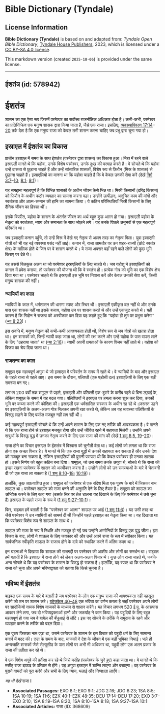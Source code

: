 # Bible Dictionary (Tyndale)

## License Information

**Bible Dictionary (Tyndale)** is based on and adapted from: _Tyndale Open Bible Dictionary_, [Tyndale House Publishers](https://tyndaleopenresources.com/), 2023, which is licensed under a [CC BY-SA 4.0 license](https://creativecommons.org/licenses/by-sa/4.0/legalcode.en).

This markdown version (created `2025-10-06`) is provided under the same license.



--------------------------------

## ईशतंत्र (id: 578942)

ईशतंत्र
=======

शासन का एक ऐसा रूप जिसमें परमेश्वर का सर्वोच्च राजनीतिक अधिकार होता है। कभी\-कभी, परमेश्वर का प्रतिनिधित्व एक मनुष्य शासक द्वारा किया जाता है, जैसे एक राजा। इसलिए, [व्यवस्थाविवरण 17:14](https://ref.ly/Deut17:14-Deut17:20)–[20](https://ref.ly/Deut17:14-Deut17:20) तर्क देता है कि एक मनुष्य राजा को केवल तभी शासन करना चाहिए जब प्रभु द्वारा चुना गया हो।

इस्राएल में ईशतंत्र का विकास
----------------------------

प्राचीन इस्राएल में समय के साथ ईशतंत्र (परमेश्वर द्वारा शासन) का विकास हुआ। मिस्र में रहने वाले इस्राएली मानते थे कि यहोवा, उनके विशेष परमेश्वर, उनके दुःख की परवाह करते हैं। वे सोचते थे कि यहोवा उन्हें दासत्व से छुड़ाना चाहते हैं और उन्हें सांसारिक शासकों, विशेष रूप से फ़िरौन (मिस्र के शासक) से छुड़ाना चाहते हैं। इस्राएलियों का मानना ​​था कि यहोवा चाहते है कि वे केवल उनकी सेवा करें (देखें [निर्ग 3:7](https://ref.ly/Exod3:7-Exod3:10)–[10](https://ref.ly/Exod3:7-Exod3:10); [8:1](https://ref.ly/Exod8:1); [9:1](https://ref.ly/Exod9:1))।

यह समझना महत्वपूर्ण है कि विभिन्न शासकों के अधीन जीवन कैसे भिन्न था। मिस्री किसानों (दरिद्र किसान) को फ़िरौन के अधीन कठोर व्यवहार का सामना करना पड़ा। उन्होंने उत्पीड़न, अनुचित काम की मांगों और स्वतंत्रता और आत्म\-सम्मान की हानि का सामना किया। ये कठिन परिस्थितियाँ मिस्री किसानों के लिए दैनिक जीवन का हिस्सा थीं।

इसके विपरीत, यहोवा के शासन के अंतर्गत जीवन का अर्थ बहुत कुछ अलग हो गया। इस्राएली यहोवा के नेतृत्व को स्वतंत्रता, न्याय और समानता के साथ जोड़ने लगे। यह उनके पिछले अनुभवों से एक महत्वपूर्ण परिवर्तन था।

जब इस्राएली कनान पहुँचे, तो उन्हें मिस्र में देखे गए नेतृत्व से अलग तरह का नेतृत्व मिला। युवा इस्राएली गोत्रों को भी यह नई व्यवस्था पसंद नहीं आई। कनान में, राजा आमतौर पर उन शहर\-राज्यों (छोटे स्वतंत्र क्षेत्र) के मालिक होते थे जिन पर वे शासन करते थे। ये राजा अक्सर वहाँ रहने वाले लोगों को कुछ भूमि किराए पर देते थे।

यह उससे बिलकुल अलग था जो परमेश्वर इस्राएलियों के लिए चाहते थे। जब यहोशू ने इस्राएलियों को कनान में प्रवेश कराया, तो परमेश्वर की योजना थी कि वे स्वतंत्र हों। प्रत्येक गोत्र को भूमि का एक विशेष क्षेत्र दिया गया था। परमेश्वर चाहते थे कि इस्राएली इस भूमि पर निवास करें और केवल उनकी सेवा करें, किसी मनुष्य शासक की नहीं।

### न्यायियों का काल

न्यायियों के काल में, धर्मशासन की धारणा स्पष्ट और स्थिर थी। इस्राएली एकीकृत दल नहीं थे और उनके पास एक शासक नहीं था इसके बजाय, यहोवा उन पर शासन करते थे और उन्हें एकजुट करते थे। यही कारण है कि गिदोन ने राजत्व को अस्वीकार कर दिया यह कहते हुए कि “यहोवा ही तुम पर प्रभुता करेगा” ([न्या 8:23](https://ref.ly/Judg8:23))।

इस अवधि में, मनुष्य नेतृत्व की कभी\-कभी आवश्यकता होती थी, विशेष रूप से जब गोत्रों को खतरा होता था। इन शासकों को, जिन्हें न्यायी कहा जाता था, लोगों की रक्षा करने और उन्हें यहोवा के पास वापस लाने के लिए "ठहराया जाता" था ([न्या 2:16](https://ref.ly/Judg2:16))। न्यायी अपनी क्षमताओं के कारण विजय नहीं लाते थे। यहोवा को विजय का श्रेय दिया जाता था।

### राजतन्त्र का काल

शमूएल एक महत्वपूर्ण अगुवा थे जो इस्राएल में परिवर्तन के समय में रहते थे। वे न्यायियों के बाद और इस्राएल के पहले राजा से पहले आए। इस समय के दौरान, पलिश्ती (एक पड़ोसी दल) इस्राएलियों के लिए एक बड़ी समस्या बन गए।

लगभग 200 वर्षों तक शमूएल से पहले, इस्राएली और पलिश्ती एक\-दूसरे के करीब रहते थे बिना लड़ाई के, लेकिन शमूएल के समय में यह बदल गया। पलिश्तियों ने इस्राएल पर हमला करना शुरू कर दिया, उनकी भूमि पर कब्जा करने की कोशिश की। इस्राएली एक धर्मशासित सरकार के अधीन रह रहे थे।ज़रूरत पड़ने पर इस्राएलियों के अलग\-अलग गोत्र मिलकर अपनी रक्षा करते थे, लेकिन अब यह व्यवस्था पलिश्तियों के विरुद्ध लड़ने के लिए पर्याप्त मजबूत नहीं लग रही थी।

कई महत्वपूर्ण इस्राएली सोचते थे कि उन्हें अपने शासन के लिए एक नए तरीके की आवश्यकता है। वे मानते थे कि एक राजा होने से इस्राएल मजबूत होगा और उन्हें जीवित रहने में सहायता मिलेगी। उन्होंने अपने शत्रुओं के विरुद्ध युद्ध में उनका नेतृत्व करने के लिए एक राजा की मांग की (देखें [1 शमू 8:5, 19](https://ref.ly/1Sam8:5,1Sam8:19-1Sam8:20)–[20](https://ref.ly/1Sam8:5,1Sam8:19-1Sam8:20))। 

राजा होने का विचार इस्राएल के ईशतंत्र में विश्वास को चुनौती देता था। कई लोगों को लगता था कि राजा होना एक अच्छा विचार है। वे मानते थे कि एक राजा युद्धों में उनकी सहायता कर सकता है और उनके देश को मजबूत बना सकता है, लेकिन इस्राएलियों की पुरानी परम्परा थी कि केवल परमेश्वर ही उनका शासक हो। इसने निर्णय को बहुत कठिन बना दिया। शमूएल, जो उस समय उनके अगुवा थे, सोचते थे कि राजा की इच्छा रखना परमेश्वर के शासन को अस्वीकार करना है। उन्होंने लोगों को उन समस्याओं के बारे में चेतावनी दी जो एक राजा ला सकता है ([1 शमू 8:10](https://ref.ly/1Sam8:10-1Sam8:18)–[18](https://ref.ly/1Sam8:10-1Sam8:18); [10:19](https://ref.ly/1Sam10:19))।

हालाँकि, कुछ अप्रत्याशित हुआ। शमूएल को परमेश्वर से एक संदेश मिला एक पुरुष के बारे में जिसका नाम शाऊल था। परमेश्वर शाऊल को राजा बनने की अनुमति देने के लिए तैयार है। शमूएल को शाऊल का अभिषेक करने के लिए कहा गया (उसके सिर पर तेल डालना यह दिखाने के लिए कि परमेश्वर ने उसे चुना है) इस्राएल के पहले राजा के रूप में ([1 शमू 9:27–10:1](https://ref.ly/1Sam9:27-1Sam10:1))।

फिर, बाइबल हमें बताती है कि "परमेश्वर का आत्मा" शाऊल पर आई ([1 शमू 11:6](https://ref.ly/1Sam11:6))। यह उसी तरह था जैसे परमेश्वर ने उन न्यायियों को सामर्थ दी थी जिन्होंने पहले इस्राएल का नेतृत्व किया था। यह दिखाता था कि परमेश्वर विशेष रूप से शाऊल के साथ थे।

शाऊल की राजा के रूप में स्थिति और मजबूत हो गई जब उन्होंने अम्मोनियों के विरुद्ध एक युद्ध जीता। इस विजय के बाद, लोगों ने शाऊल के लिए जयकार की और उन्हें अपने राजा के रूप में स्वीकार किया। यह सार्वजनिक स्वीकृति शाऊल के राजत्व होने के दावे को स्थापित करने में अंतिम कदम था।

इन घटनाओं ने दिखाया कि शाऊल की राजगद्दी पर परमेश्वर की आशीष और लोगों का समर्थन था। बाइबल हमें बताती है कि इस्राएल में राजा होने को लेकर अलग\-अलग विचार थे। कुछ लोग राजा चाहते थे, जबकि अन्य सोचते थे कि यह परमेश्वर के शासन के विरुद्ध हो सकता है। हालाँकि, यह स्पष्ट था कि परमेश्वर ने राजा को चुना और अपने भविष्यद्वक्ता को बताया कि किसे चुनना है।

भविष्य में ईशतंत्र
------------------

बाइबल एक समय के बारे में बताती है जब परमेश्वर के लोग एक मनुष्य राजा की आवश्यकता नहीं महसूस करेंगे जो उन पर शासन करे। [यहेजकेल 40–48](https://ref.ly/Ezek40:1-Ezek48:35) एक भविष्य का वर्णन करता है जहाँ परमेश्वर अपने लोगों पर सादोकियों नामक विशेष याजकों के माध्यम से शासन करेंगे। यह विचार लगभग 520 ई.पू. के आसपास आकार लेने लगा, जब दो भविष्यद्वक्ताओं हाग्गै और जकर्याह ने काम किया। यह यहूदियों के लिए बहुत महत्वपूर्ण हो गया जब वे बाबेल की बँधुआई से लौटे। इस नए सोचने के तरीके ने समुदाय के रहने और व्यवहार करने के तरीके को बदल दिया।

एक पुरुष जिसका नाम एज्रा था, उसने परमेश्वर के शासन के इस विचार को यहूदी धर्म के लिए सामान्य बनाने में मदद की। एज्रा के समय के बाद, याजकों ने देश के जीवन में एक बड़ी भूमिका निभाई। भले ही अन्यजाति शासकों जैसे सेल्यूसीड के पास लोगों पर अभी भी अधिकार था, यहूदी लोग एक अलग प्रकार के राजा की प्रतीक्षा कर रहे थे।

वे एक विशेष अगुवे की प्रतीक्षा कर रहे थे जिसे मसीह (परमेश्वर के चुने हुए) कहा जाता था। वे मानते थे कि मसीह राजा दाऊद के परिवार से होंगे। यह अगुवा इस्राएल में शान्ति लाएगा और बचाएगा। वह परमेश्वर के पुराने वायदों को पूरा करेंगे और सभी के लिए न्याय, भलाई और निष्पक्षता लाएँगे। 

*यह भी देखें* राजा I

* **Associated Passages:** EXO 8:1; EXO 9:1; JDG 2:16; JDG 8:23; 1SA 8:5; 1SA 10:19; 1SA 11:6; EZK 40:1–EZK 48:35; DEU 17:14–DEU 17:20; EXO 3:7–EXO 3:10; 1SA 8:19–1SA 8:20; 1SA 8:10–1SA 8:18; 1SA 9:27–1SA 10:1
* **Associated Articles:** राजा (ID: 368609)

